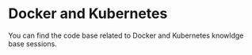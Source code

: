 # Docker and Kubernetes

You can find the code base related to Docker and Kubernetes knowldge base sessions. 
